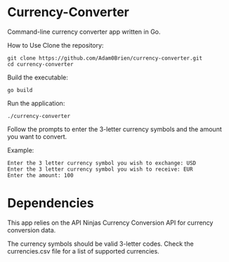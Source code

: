 # Currency-Converter

Command-line currency converter app written in Go.

How to Use
Clone the repository:
```
git clone https://github.com/Adam0Brien/currency-converter.git
cd currency-converter
```
Build the executable:
```
go build
```
Run the application:
```
./currency-converter
```
Follow the prompts to enter the 3-letter currency symbols and the amount you want to convert.

Example:

```
Enter the 3 letter currency symbol you wish to exchange: USD
Enter the 3 letter currency symbol you wish to receive: EUR
Enter the amount: 100
```

# Dependencies
This app relies on the API Ninjas Currency Conversion API for currency conversion data.

The currency symbols should be valid 3-letter codes. Check the currencies.csv file for a list of supported currencies.


